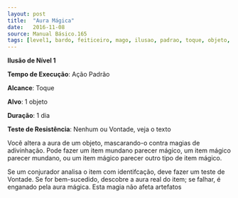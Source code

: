 ```yaml
---
layout: post
title:  "Aura Mágica"
date:   2016-11-08
source: Manual Básico.165
tags: [level1, bardo, feiticeiro, mago, ilusao, padrao, toque, objeto, dia, vontade, nenhum]
---
```


**Ilusão de Nível 1**

**Tempo de Execução**: Ação Padrão

**Alcance**: Toque

**Alvo**: 1 objeto

**Duração**: 1 dia

**Teste de Resistência**: Nenhum ou Vontade, veja o texto

Você altera a aura de um objeto, mascarando-o contra magias de adivinhação. Pode fazer um item mundano parecer mágico, um item mágico parecer mundano,
ou um item mágico parecer outro tipo de item mágico.

Se um conjurador analisa o item com identifcação, deve fazer um teste de Vontade. Se for bem-sucedido, descobre a aura real do
item; se falhar, é enganado pela aura mágica. Esta magia não afeta artefatos